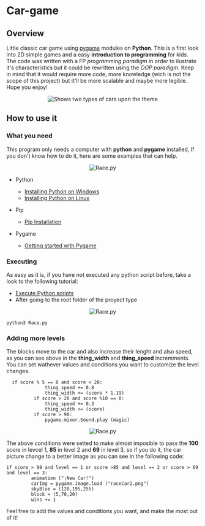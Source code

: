 # Car-game

## Overview

Little classic car game using [pygame](https://www.pygame.org/news) modules on **Python**. 
This is a first look into 2D simple games and a easy **introduction to programming** for kids. 
The code was written with a FP _programming paradigm_ in order to ilustrate it's characteristics but it could be rewritten using the _OOP paradigm_. Keep in mind that it would require more code, more knowledge (wich is not the scope of this project) but it'll be more scalable and maybe more legible.
Hope you enjoy!

<p align="center">
<picture>
  <source media="(prefers-color-scheme: dark)" srcset="https://github.com/uma-dev/Car-game/blob/master/raceCar2.png">
  <source media="(prefers-color-scheme: light)" srcset="https://github.com/uma-dev/Car-game/blob/master/raceCar.png">
  <img alt="Shows two types of cars upon the theme" src="https://github.com/uma-dev/Car-game/blob/master/raceCar.png">
</picture>
</p>

##  How to use it 

### What you need
This program only needs a computer with **python** and **pygame** installed, If you don't know how to do it, here are some examples that can help. 
<p align="center">
	<img alt="Race.py" src="https://user-images.githubusercontent.com/22565959/213778656-6eb6b171-4fac-4513-acab-e979311e582b.png">
</p>

- Python 
  - [Installing Python on Windows](https://learn.microsoft.com/en-us/windows/python/beginners)
  - [Installing Python on Linux](https://docs.python-guide.org/starting/install3/linux/)
  
- Pip 
  - [Pip Installation](https://pip.pypa.io/en/stable/installation/)
  
- Pygame 
  - [Getting started with Pygame](https://www.pygame.org/wiki/GettingStarted) 

### Executing
  As easy as it is, if you have not executed any python script before, take a look to the following tutorial:
  - [Execute Python scripts](https://pythonbasics.org/execute-python-scripts/)
  - After going to the root folder of the proyect type
  
<p align="center"> 
	<img alt="Race.py" src="https://user-images.githubusercontent.com/22565959/213778425-4bfe8d48-25f5-4d27-bf7a-d6d28a94cc0f.png">
</p>

  ```
  python3 Race.py 
  ```

### Adding more levels
  
  The blocks move to the car and also increase their lenght and also speed, as you can see above in the **thing_width** and **thing_speed** incremments. 
  You can set wathever values and conditions you want to customize the level changes.
  
  ```
    if score % 5 == 0 and score < 20:
				thing_speed += 0.8
				thing_width += (score * 1.19)
			if score > 20 and score %10 == 0:
				thing_speed += 0.3
				thing_width += (score)
			if score > 90:
				pygame.mixer.Sound.play (magic)
  ```
<p align="center"> 
	<img alt="Race.py" src="https://user-images.githubusercontent.com/22565959/213778562-2d267fe4-5cad-4be6-8729-b1bb30db2663.png">
</p>
 
  The above conditions were setted to make almost imposible to pass the **100** score in levcel 1, **85** in level 2 and **69** in level 3, so if you do it, the car picture change to a better image as you can see in the following code:
   ```
   if score > 99 and level == 1 or score >85 and level == 2 or score > 69 and level == 3:
			animation ("¡New Car!")
			carImg = pygame.image.load ("raceCar2.png")
			skyBlue = (120,195,255)
			block = (5,70,20)
			wins += 1
   ```
   
  Feel free to add the values and conditions you want, and make the most out of it!
